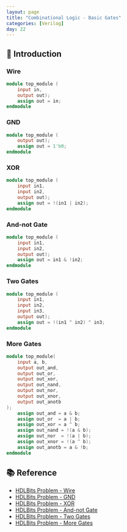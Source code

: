 ```yaml
---
layout: page
title: "Combinational Logic - Basic Gates"
categories: [Verilog]
day: 22
---
```


## 📌 Introduction

### Wire
```verilog
module top_module (
    input in,
    output out);
	assign out = in;
endmodule
```

### GND
```verilog
module top_module (
    output out);
	assign out = 1'b0;
endmodule
```

### XOR
```verilog
module top_module (
    input in1,
    input in2,
    output out);
    assign out = !(in1 | in2);
endmodule
```

### And-not Gate
```verilog
module top_module (
    input in1,
    input in2,
    output out);
	assign out = in1 & !in2;
endmodule
```

### Two Gates
```verilog
module top_module (
    input in1,
    input in2,
    input in3,
    output out);
    assign out = !(in1 ^ in2) ^ in3;
endmodule
```

### More Gates
```verilog
module top_module( 
    input a, b,
    output out_and,
    output out_or,
    output out_xor,
    output out_nand,
    output out_nor,
    output out_xnor,
    output out_anotb
);
	assign out_and = a & b;
    assign out_or  = a | b;
    assign out_xor = a ^ b;
    assign out_nand = !(a & b);
    assign out_nor  = !(a | b);
    assign out_xnor = !(a ^ b);
    assign out_anotb = a & !b;
endmodule
```



## 📚 Reference
* [HDLBits Problem - Wire](https://hdlbits.01xz.net/wiki/Exams/m2014_q4h)
* [HDLBits Problem - GND](https://hdlbits.01xz.net/wiki/Exams/m2014_q4i)
* [HDLBits Problem - XOR](https://hdlbits.01xz.net/wiki/Exams/m2014_q4e)
* [HDLBits Problem - And-not Gate](https://hdlbits.01xz.net/wiki/Exams/m2014_q4f)
* [HDLBits Problem - Two Gates](https://hdlbits.01xz.net/wiki/Exams/m2014_q4g)
* [HDLBits Problem - More Gates](https://hdlbits.01xz.net/wiki/Gates)
